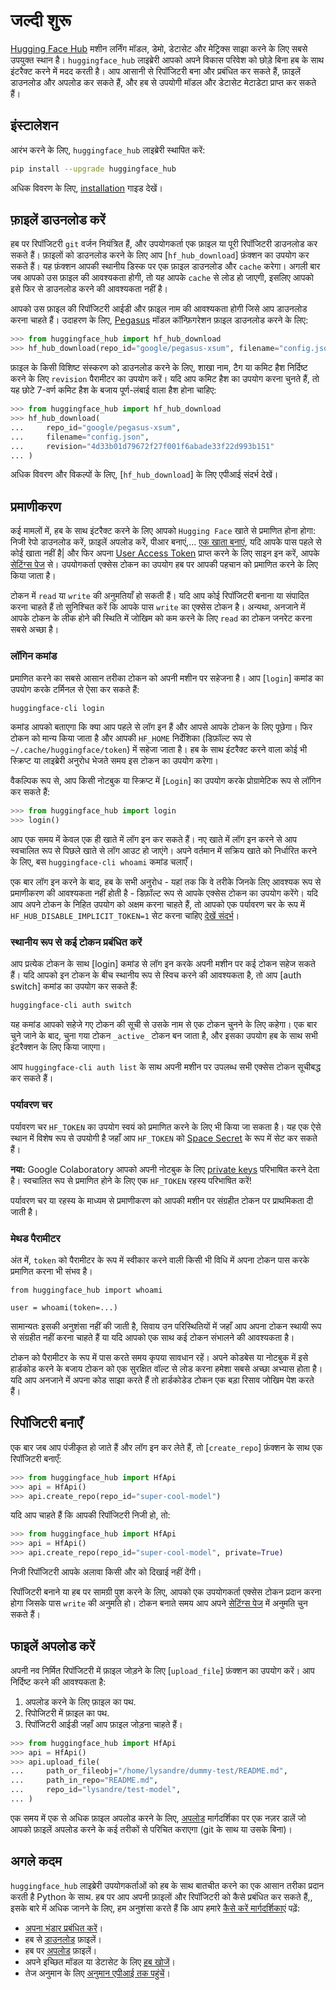 <!--⚠️ Note that this file is in Markdown but contains specific syntax for our doc-builder (similar to MDX) that may not be
rendered properly in your Markdown viewer.
-->

# जल्दी शुरू

[Hugging Face Hub](https://huggingface.co/) मशीन लर्निंग मॉडल, डेमो, डेटासेट और मेट्रिक्स साझा करने के लिए सबसे उपयुक्त स्थान है।
`huggingface_hub` लाइब्रेरी आपको अपने विकास परिवेश को छोड़े बिना हब के साथ इंटरैक्ट करने में मदद करती है।
आप आसानी से रिपॉजिटरी बना और प्रबंधित कर सकते हैं, फ़ाइलें डाउनलोड और अपलोड कर सकते हैं, और हब से उपयोगी मॉडल और डेटासेट मेटाडेटा प्राप्त कर सकते हैं।

## इंस्टालेशन

आरंभ करने के लिए, `huggingface_hub` लाइब्रेरी स्थापित करें:

```bash
pip install --upgrade huggingface_hub
```

अधिक विवरण के लिए, [installation](इंस्टॉलेशन) गाइड देखें।

## फ़ाइलें डाउनलोड करें

हब पर रिपॉजिटरी `git` वर्जन नियंत्रित हैं, और उपयोगकर्ता एक फ़ाइल या पूरी रिपॉजिटरी डाउनलोड कर सकते हैं।
फ़ाइलों को डाउनलोड करने के लिए आप [`hf_hub_download`] फ़ंक्शन का उपयोग कर सकते हैं।
यह फ़ंक्शन आपकी स्थानीय डिस्क पर एक फ़ाइल डाउनलोड और `cache` करेगा। अगली बार जब आपको उस फ़ाइल की आवश्यकता होगी,
तो यह आपके `cache` से लोड हो जाएगी, इसलिए आपको इसे फिर से डाउनलोड करने की आवश्यकता नहीं है।

आपको उस फ़ाइल की रिपॉजिटरी आईडी और फ़ाइल नाम की आवश्यकता होगी जिसे आप डाउनलोड करना चाहते हैं।
उदाहरण के लिए, [Pegasus](https://huggingface.co/google/pegasus-xsum) मॉडल कॉन्फ़िगरेशन फ़ाइल डाउनलोड करने के लिए:

```py
>>> from huggingface_hub import hf_hub_download
>>> hf_hub_download(repo_id="google/pegasus-xsum", filename="config.json")
```

फ़ाइल के किसी विशिष्ट संस्करण को डाउनलोड करने के लिए, शाखा नाम, टैग या कमिट हैश निर्दिष्ट करने के लिए `revision` पैरामीटर का उपयोग करें।
यदि आप कमिट हैश का उपयोग करना चुनते हैं, तो यह छोटे 7-वर्ण कमिट हैश के बजाय पूर्ण-लंबाई वाला हैश होना चाहिए:

```py
>>> from huggingface_hub import hf_hub_download
>>> hf_hub_download(
...     repo_id="google/pegasus-xsum",
...     filename="config.json",
...     revision="4d33b01d79672f27f001f6abade33f22d993b151"
... )
```

अधिक विवरण और विकल्पों के लिए, [`hf_hub_download`] के लिए एपीआई संदर्भ देखें।

## प्रमाणीकरण

कई मामलों में, हब के साथ इंटरैक्ट करने के लिए आपको `Hugging Face` खाते से प्रमाणित होना होगा:
निजी रेपो डाउनलोड करें, फ़ाइलें अपलोड करें, पीआर बनाएं,...
[एक खाता बनाएं](https://huggingface.co/join), यदि आपके पास पहले से कोई खाता नहीं है| और फिर अपना [User Access Token](https://huggingface.co/docs/hub/security-tokens) प्राप्त करने के लिए साइन इन करें, आपके [सेटिंग्स पेज](https://huggingface.co/settings/tokens) से। उपयोगकर्ता एक्सेस टोकन का उपयोग हब पर आपकी पहचान को प्रमाणित करने के लिए किया जाता है।

<Tip>

टोकन में `read` या `write` की अनुमतियाँ हो सकती हैं। यदि आप कोई रिपॉजिटरी बनाना या संपादित करना चाहते हैं तो सुनिश्चित करें कि आपके पास `write` का एक्सेस टोकन है। अन्यथा, अनजाने में आपके टोकन के लीक होने की स्थिति में जोखिम को कम करने के लिए `read` का टोकन जनरेट करना सबसे अच्छा है।

</Tip>

### लॉगिन कमांड

प्रमाणित करने का सबसे आसान तरीका टोकन को अपनी मशीन पर सहेजना है।
आप [`login`] कमांड का उपयोग करके टर्मिनल से ऐसा कर सकते हैं:

```bash
huggingface-cli login
```

कमांड आपको बताएगा कि क्या आप पहले से लॉग इन हैं और आपसे आपके टोकन के लिए पूछेगा। फिर टोकन को मान्य किया जाता है और आपकी `HF_HOME` निर्देशिका (डिफ़ॉल्ट रूप से `~/.cache/huggingface/token`) में सहेजा जाता है। 
हब के साथ इंटरैक्ट करने वाला कोई भी स्क्रिप्ट या लाइब्रेरी अनुरोध भेजते समय इस टोकन का उपयोग करेगा।

वैकल्पिक रूप से, आप किसी नोटबुक या स्क्रिप्ट में [`Login`] का उपयोग करके प्रोग्रामेटिक रूप से लॉगिन कर सकते हैं:

```py
>>> from huggingface_hub import login
>>> login()
```

आप एक समय में केवल एक ही खाते में लॉग इन कर सकते हैं। नए खाते में लॉग इन करने से आप स्वचालित रूप से पिछले खाते से लॉग आउट हो जाएंगे।
अपने वर्तमान में सक्रिय खाते को निर्धारित करने के लिए, बस `huggingface-cli whoami` कमांड चलाएँ।

<Tip warning={true}>

एक बार लॉग इन करने के बाद, हब के सभी अनुरोध - यहां तक ​​कि वे तरीके जिनके लिए आवश्यक रूप से प्रमाणीकरण की आवश्यकता नहीं होती है - डिफ़ॉल्ट रूप से आपके एक्सेस टोकन का उपयोग करेंगे। यदि आप अपने टोकन के निहित उपयोग को अक्षम करना चाहते हैं, तो आपको एक पर्यावरण चर के रूप में `HF_HUB_DISABLE_IMPLICIT_TOKEN=1` सेट करना चाहिए [देखें संदर्भ](../package_reference/environment_variables#hfhubdisableimplicittoken)।

</Tip>

### स्थानीय रूप से कई टोकन प्रबंधित करें

आप प्रत्येक टोकन के साथ [login] कमांड से लॉग इन करके अपनी मशीन पर कई टोकन सहेज सकते हैं। यदि आपको इन टोकन के बीच स्थानीय रूप से स्विच करने की आवश्यकता है, तो आप [auth switch] कमांड का उपयोग कर सकते हैं:

```bash
huggingface-cli auth switch
```

यह कमांड आपको सहेजे गए टोकन की सूची से उसके नाम से एक टोकन चुनने के लिए कहेगा। एक बार चुने जाने के बाद, चुना गया टोकन `_active_` टोकन बन जाता है, और इसका उपयोग हब के साथ सभी इंटरैक्शन के लिए किया जाएगा।

आप `huggingface-cli auth list` के साथ अपनी मशीन पर उपलब्ध सभी एक्सेस टोकन सूचीबद्ध कर सकते हैं।

### पर्यावरण चर

पर्यावरण चर `HF_TOKEN` का उपयोग स्वयं को प्रमाणित करने के लिए भी किया जा सकता है। यह एक ऐसे स्थान में विशेष रूप से उपयोगी है जहाँ आप `HF_TOKEN` को [Space Secret](https://huggingface.co/docs/hub/spaces-overview#managing-secrets) के रूप में सेट कर सकते हैं।

<Tip>

**नया:** Google Colaboratory आपको अपनी नोटबुक के लिए [private keys](https://twitter.com/GoogleColab/status/1719798406195867814) परिभाषित करने देता है। स्वचालित रूप से प्रमाणित होने के लिए एक `HF_TOKEN` रहस्य परिभाषित करें!

</Tip>

पर्यावरण चर या रहस्य के माध्यम से प्रमाणीकरण को आपकी मशीन पर संग्रहीत टोकन पर प्राथमिकता दी जाती है।

### मेथड पैरामीटर

अंत में, `token` को पैरामीटर के रूप में स्वीकार करने वाली किसी भी विधि में अपना टोकन पास करके प्रमाणित करना भी संभव है।

```
from huggingface_hub import whoami

user = whoami(token=...)
```
सामान्यतः इसकी अनुशंसा नहीं की जाती है, सिवाय उन परिस्थितियों में जहाँ आप अपना टोकन स्थायी रूप से संग्रहीत नहीं करना चाहते हैं या यदि आपको एक साथ कई टोकन संभालने की आवश्यकता है।

<Tip warning={true}>

टोकन को पैरामीटर के रूप में पास करते समय कृपया सावधान रहें। अपने कोडबेस या नोटबुक में इसे हार्डकोड करने के बजाय टोकन को एक सुरक्षित वॉल्ट से लोड करना हमेशा सबसे अच्छा अभ्यास होता है। यदि आप अनजाने में अपना कोड साझा करते हैं तो हार्डकोडेड टोकन एक बड़ा रिसाव जोखिम पेश करते हैं।

</Tip>

## रिपॉजिटरी बनाएँ

एक बार जब आप पंजीकृत हो जाते हैं और लॉग इन कर लेते हैं, तो [`create_repo`]
फ़ंक्शन के साथ एक रिपॉजिटरी बनाएँ:

```py
>>> from huggingface_hub import HfApi
>>> api = HfApi()
>>> api.create_repo(repo_id="super-cool-model")
```

यदि आप चाहते हैं कि आपकी रिपॉजिटरी निजी हो, तो:

```py
>>> from huggingface_hub import HfApi
>>> api = HfApi()
>>> api.create_repo(repo_id="super-cool-model", private=True)
```

निजी रिपॉजिटरी आपके अलावा किसी और को दिखाई नहीं देंगी।

<Tip>

रिपॉजिटरी बनाने या हब पर सामग्री पुश करने के लिए, आपको एक उपयोगकर्ता एक्सेस
टोकन प्रदान करना होगा जिसके पास `write` की अनुमति हो।
टोकन बनाते समय आप अपने [सेटिंग्स पेज](https://huggingface.co/settings/tokens) में अनुमति चुन सकते हैं।

</Tip>

## फाइलें अपलोड करें

अपनी नव निर्मित रिपॉजिटरी में फ़ाइल जोड़ने के लिए [`upload_file`] फ़ंक्शन का उपयोग करें। आप
निर्दिष्ट करने की आवश्यकता है:

1. अपलोड करने के लिए फ़ाइल का पथ.
2. रिपोजिटरी में फ़ाइल का पथ.
3. रिपॉजिटरी आईडी जहाँ आप फ़ाइल जोड़ना चाहते हैं।

```py
>>> from huggingface_hub import HfApi
>>> api = HfApi()
>>> api.upload_file(
...     path_or_fileobj="/home/lysandre/dummy-test/README.md",
...     path_in_repo="README.md",
...     repo_id="lysandre/test-model",
... )
```

एक समय में एक से अधिक फ़ाइल अपलोड करने के लिए, [अपलोड](./guides/upload) मार्गदर्शिका पर एक नज़र डालें
जो आपको फ़ाइलें अपलोड करने के कई तरीकों से परिचित कराएगा (git के साथ या उसके बिना)।

## अगले कदम

`huggingface_hub` लाइब्रेरी उपयोगकर्ताओं को हब के साथ बातचीत करने का एक आसान तरीका प्रदान करती है
Python के साथ. हब पर आप अपनी फ़ाइलों और रिपॉजिटरी को कैसे प्रबंधित कर सकते हैं,,
इसके बारे में अधिक जानने के लिए, हम अनुशंसा करते हैं कि आप हमारे [कैसे करें मार्गदर्शिकाएं](./guides/अवलोकन) पढ़ें:

- [अपना भंडार प्रबंधित करें](./guides/repository)।
- हब से [डाउनलोड](./guides/download) फ़ाइलें।
- हब पर [अपलोड](./guides/upload) फ़ाइलें।
- अपने इच्छित मॉडल या डेटासेट के लिए [हब खोजें](./guides/search)।
- तेज अनुमान के लिए [अनुमान एपीआई तक पहुंचें](./guides/अनुमान)।
